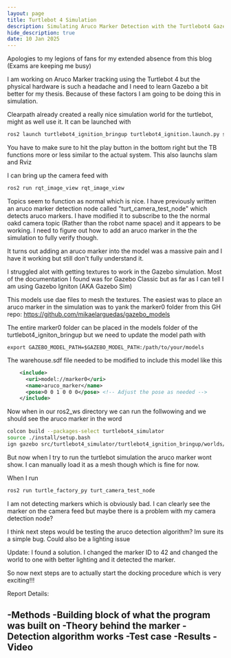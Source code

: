 ```yaml
---
layout: page
title: Turtlebot 4 Simulation
description: Simulating Aruco Marker Detection with the Turtlebot4 Gazebo Simulation
hide_description: true
date: 10 Jan 2025
---
```

Apologies to my legions of fans for my extended absence from this blog (Exams are keeping me busy)

I am working on Aruco Marker tracking using the Turtlebot 4 but the physical hardware is such a headache and I need to learn Gazebo a bit better for my thesis. Because of these factors I am going to be doing this in simulation. 

Clearpath already created a really nice simulation world for the turtlebot, might as well use it. It can be launched with 


```bash
ros2 launch turtlebot4_ignition_bringup turtlebot4_ignition.launch.py slam:=true nav2:=true rviz:=true localization:=true
```

You have to make sure to hit the play button in the bottom right but the TB functions more or less similar to the actual system. This also launchs slam and Rviz 

I can bring up the camera feed with

```bash
ros2 run rqt_image_view rqt_image_view
```

Topics seem to function as normal which is nice. I have previously written an aruco marker detection node called "turt_camera_test_node" which detects aruco markers. I have modified it to subscribe to the the normal oakd camera topic (Rather than the robot name space) and it appears to be working. I need to figure out how to add an aruco marker in the the simulation to fully verify though. 

It turns out adding an aruco marker into the model was a massive pain and I have it working but still don't fully understand it.

I struggled alot with getting textures to work in the Gazebo simulation. Most of the documentation I found was for Gazebo Classic but as far as I can tell I am using Gazebo Igniton (AKA Gazebo Sim)

This models use dae files to mesh the textures. The easiest was to place an aruco marker in the simulation was to yank the marker0 folder from this GH repo: https://github.com/mikaelarguedas/gazebo_models

The entire marker0 folder can be placed in the models folder of the turtlebot4_igniton_bringup but we need to update the model path with 

```
export GAZEBO_MODEL_PATH=$GAZEBO_MODEL_PATH:/path/to/your/models
```


The warehouse.sdf file needed to be modified to include this model like this

```XML
    <include>
      <uri>model://marker0</uri>
      <name>aruco_marker</name>
      <pose>0 0 1 0 0 0</pose> <!-- Adjust the pose as needed -->
    </include>

```

Now when in our ros2_ws directory we can run the follwowing and we should see the aruco marker in the word 

```bash
colcon build --packages-select turtlebot4_simulator 
source ./install/setup.bash
ign gazebo src/turtlebot4_simulator/turtlebot4_ignition_bringup/worlds/warehouse.sdf 
```


But now when I try to run the turtlebot simulation the aruco marker wont show. I can manually load it as a mesh though which is fine for now. 

When I run

```bash
ros2 run turtle_factory_py turt_camera_test_node
```

I am not detecting markers which is obviously bad. I can clearly see the marker on the camera feed but maybe there is a problem with my camera detection node? 

I think next steps would be testing the aruco detection algorithm? Im sure its a simple bug. Could also be a lighting issue

Update: I found a solution. I changed the marker ID to 42 and changed the world to one with better lighting and it detected the marker. 

So now next steps are to actually start the docking procedure which is very exciting!!!













































Report Details:

-Methods
-Building block of what the program was built on 
-Theory behind the marker
-Detection algorithm works
-Test case
-Results
-Video
-









